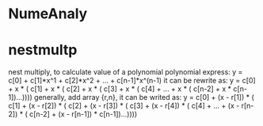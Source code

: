 # NumeAnaly
# nestmultp
nest multiply, to calculate value of a polynomial
polynomial express: y = c[0] + c[1]*x^1 + c[2]*x^2 + ... + c[n-1]*x^(n-1)
it can be rewrite as: y = c[0] + x * ( c[1] + x * ( c[2] + x * ( c[3] + x * ( c[4] + ... + x * ( c[n-2] + x * c[n-1])...))))
generally, add array {r,n}, it can be writed as:
y = c[0] + (x - r[1]) * ( c[1] + (x - r[2]) * ( c[2] + (x - r[3]) * ( c[3] + (x - r[4]) * ( c[4] + ... + (x - r[n-2]) * ( c[n-2] + (x - r[n-1]) * c[n-1])...))))

